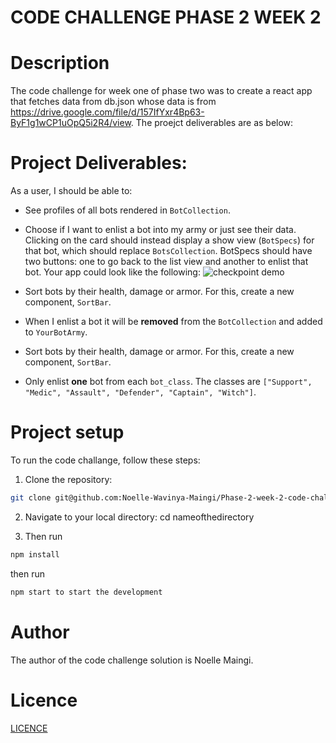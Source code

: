 # CODE CHALLENGE PHASE 2 WEEK 2

# Description

The code challenge for week one of phase two was to create a react app that fetches data from db.json whose data is from https://drive.google.com/file/d/157IfYxr4Bp63-ByF1g1wCP1uOpQ5i2R4/view. The proejct deliverables are as below: 

# Project Deliverables:

As a user, I should be able to:
- See profiles of all bots rendered in `BotCollection`.

- Choose if I want to enlist a bot into my army or just see their data. Clicking
  on the card should instead display a show view (`BotSpecs`) for that bot,
  which should replace `BotsCollection`. BotSpecs should have two buttons: one
  to go back to the list view and another to enlist that bot. Your app could
  look like the following:
![checkpoint demo](https://curriculum-content.s3.amazonaws.com/phase-2/phase-2-hooks-code-challenge-bot-battlr/checkpoint_demo.gif)

- Sort bots by their health, damage or armor. For this, create a new component,
  `SortBar`.
- When I enlist a bot it will be **removed** from the `BotCollection` and added
  to `YourBotArmy`.
- Sort bots by their health, damage or armor. For this, create a new component,
  `SortBar`.
- Only enlist **one** bot from each `bot_class`. The classes are
  `["Support", "Medic", "Assault", "Defender", "Captain", "Witch"]`.

# Project setup

To run the code challange, follow these steps:

1. Clone the repository: 
```sh
git clone git@github.com:Noelle-Wavinya-Maingi/Phase-2-week-2-code-challenge.git
```
2. Navigate to your local directory: cd nameofthedirectory

3. Then run
```sh
npm install 
```
then run 
```sh
npm start to start the development
```


# Author
The author of the code challenge solution is Noelle Maingi.

# Licence
 [LICENCE](LICENCE)